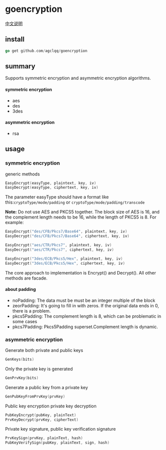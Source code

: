 # goencryption
[中文说明](README_ZH.md)

## install
```go
go get github.com/agclqq/goencryption
```
## summary
Supports symmetric encryption and asymmetric encryption algorithms.

#### symmetric encryption
 * aes
 * des
 * 3des
  
#### asymmetric encryption
 * rsa

## usage

### symmetric encryption 
generic methods
```go
EasyEncrypt(easyType, plaintext, key, iv)
EasyDecrypt(easyType, ciphertext, key, iv)
```
The parameter easyType should have a format like this:`cryptoType/mode/padding`  or `cryptoType/mode/padding/transcode` 

**Note:** Do not use AES and PKCS5 together. The block size of AES is 16, and the complement length needs to be 16, while the length of PKCS5 is 8.
For example:
```go
EasyEncrypt("des/CFB/Pkcs7/Base64", plaintext, key, iv)
EasyDecrypt("des/CFB/Pkcs7/Base64", ciphertext, key, iv)

EasyEncrypt("aes/CTR/Pkcs7", plaintext, key, iv)
EasyDecrypt("aes/CTR/Pkcs7", ciphertext, key, iv)

EasyEncrypt("3des/ECB/Pkcs5/Hex", plaintext, key, iv)
EasyDecrypt("3des/ECB/Pkcs5/Hex", ciphertext, key, iv)
```
The core approach to implementation is Encrypt() and Decrypt(). All other methods are facade.

#### about padding
* noPadding: The data must be must be an integer multiple of the block
* zeorPadding: It's going to fill in with zeros. If the original data ends in 0, there is a problem.
* pkcs5Padding: The complement length is 8, which can be problematic in some cases
* pkcs7Padding: Pkcs5Padding superset.Complement length is dynamic.
### asymmetric encryption

Generate both private and public keys
```go
GenKeys(bits)
```

Only the private key is generated
```go
GenPrvKey(bits)
```

Generate a public key from a private key
```go
GenPubKeyFromPrvKey(prvKey)
```

Public key encryption private key decryption
```go
PubKeyEncrypt(pubKey, plainText)
PrvKeyDecrypt(prvKey, cipherText)
```

Private key signature, public key verification signature
```go
PrvKeySign(prvKey, plainText, hash)
PubKeyVerifySign(pubKey, plainText, sign, hash)
```

